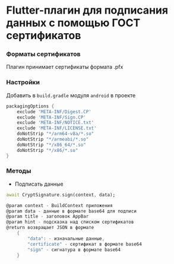 # Flutter-плагин для подписания данных с помощью ГОСТ сертификатов

### Форматы сертификатов
Плагин принимает сертификаты формата .pfx

### Настройки
Добавить в ```build.gradle``` модуля ```android``` в проекте
```dart
packagingOptions {
    exclude 'META-INF/Digest.CP'
    exclude 'META-INF/Sign.CP'
    exclude 'META-INF/NOTICE.txt'
    exclude 'META-INF/LICENSE.txt'
    doNotStrip "*/arm64-v8a/*.so"
    doNotStrip "*/armeabi/*.so"
    doNotStrip "*/x86_64/*.so"
    doNotStrip "*/x86/*.so"
}
```

### Методы
* Подписать данные
```dart
await CryptSignature.sign(context, data);
```
```dart
@param context - BuildContext приложения
@param data - данные в формате base64 для подписи
@param title - заголовок AppBar
@param hint - подсказка над списком сертификатов
@return возвращает JSON в формате
    {
        "data": - изначальные данные,
        "certificate" - сертификат в формате base64
        "sign" - сигнатура в формате base64
    }
```